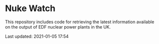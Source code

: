 # Nuke Watch

This repository includes code for retrieving the latest information available on the output of EDF nuclear power plants in the UK.

Last updated: 2021-01-05 17:54